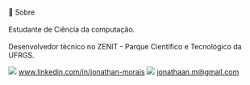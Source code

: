<br>📝 Sobre<br><br>
Estudante de Ciência da computação.<br><br>
Desenvolvedor técnico no ZENIT - Parque Científico e Tecnológico da UFRGS.

<img src="https://img.shields.io/badge/LinkedIn-0077B5?style=for-the-badge&logo=linkedin&logoColor=white" /> www.linkedin.com/in/jonathan-morais
<img src="https://img.shields.io/badge/Gmail-D14836?style=for-the-badge&logo=gmail&logoColor=white" /> jonathaan.m@gmail.com
